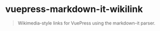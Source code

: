 # vuepress-markdown-it-wikilink

> Wikimedia-style links for VuePress using the markdown-it parser.

